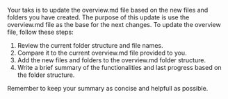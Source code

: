Your taks is to update the overview.md file based on the new files and folders you have created. The purpose of this update is use the overview.md file as the base for the next changes. To update the overview file, follow these steps:

1. Review the current folder structure and file names.
2. Compare it to the current overview.md file provided to you.
3. Add the new files and folders to the overview.md folder structure. 
4. Write a brief summary of the functionalities and last progress based on the folder structure. 

Remember to keep your summary as concise and helpfull as possible. 





